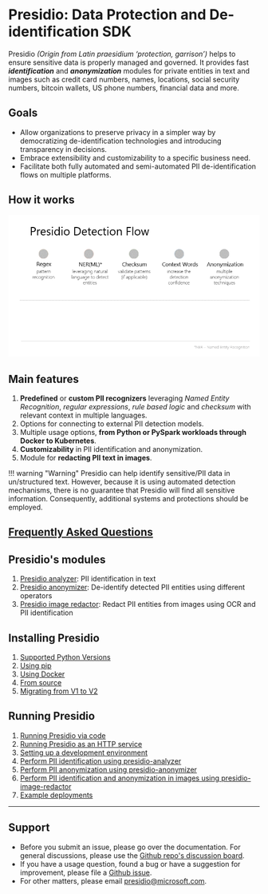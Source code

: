 # **Presidio**: Data Protection and De-identification SDK

Presidio _(Origin from Latin praesidium ‘protection, garrison’)_
helps to ensure sensitive data is properly managed and governed.
It provides fast **_identification_** and **_anonymization_**
modules for private entities in text and images such as
credit card numbers, names, locations, social security numbers,
bitcoin wallets, US phone numbers, financial data and more.

## Goals

- Allow organizations to preserve privacy in a simpler way by democratizing de-identification technologies and introducing transparency in decisions.
- Embrace extensibility and customizability to a specific business need.
- Facilitate both fully automated and semi-automated PII de-identification flows on multiple platforms.

## How it works

![Presidio demo gif](assets/detection_flow.gif)

## Main features

1. **Predefined** or **custom PII recognizers** leveraging _Named Entity Recognition_, _regular expressions_, _rule based logic_ and _checksum_ with relevant context in multiple languages.
2. Options for connecting to external PII detection models.
3. Multiple usage options, **from Python or PySpark workloads through Docker to Kubernetes**.
4. **Customizability** in PII identification and anonymization.
5. Module for **redacting PII text in images**.

!!! warning "Warning"
    Presidio can help identify sensitive/PII data in un/structured text. However, because it is using automated detection mechanisms, there is no guarantee that Presidio will find all sensitive information. Consequently, additional systems and protections should be employed.

## [Frequently Asked Questions](faq.md)

## Presidio's modules

1. [Presidio analyzer](analyzer/index.md): PII identification in text
2. [Presidio anonymizer](anonymizer/index.md): De-identify detected PII entities using different operators
3. [Presidio image redactor](image-redactor/index.md): Redact PII entities from images using OCR and PII identification

## Installing Presidio

1. [Supported Python Versions](installation.md#supported-python-versions)
2. [Using pip](installation.md#using-pip)
3. [Using Docker](installation.md#using-docker)
4. [From source](installation.md#install-from-source)
5. [Migrating from V1 to V2](presidio_V2.md)

## Running Presidio

1. [Running Presidio via code](samples/python/index.md)
2. [Running Presidio as an HTTP service](samples/docker/index.md)
3. [Setting up a development environment](development.md)
4. [Perform PII identification using presidio-analyzer](analyzer/index.md)
5. [Perform PII anonymization using presidio-anonymizer](anonymizer/index.md)
6. [Perform PII identification and anonymization in images using presidio-image-redactor](image-redactor/index.md)
7. [Example deployments](samples/deployments/index.md)

---

## Support

- Before you submit an issue, please go over the documentation. For general discussions, please use the [Github repo's discussion board](https://github.com/microsoft/presidio/discussions).
- If you have a usage question, found a bug or have a suggestion for improvement, please file a [Github issue](https://github.com/microsoft/presidio/issues).
- For other matters, please email [presidio@microsoft.com](mailto:presidio@microsoft.com).
